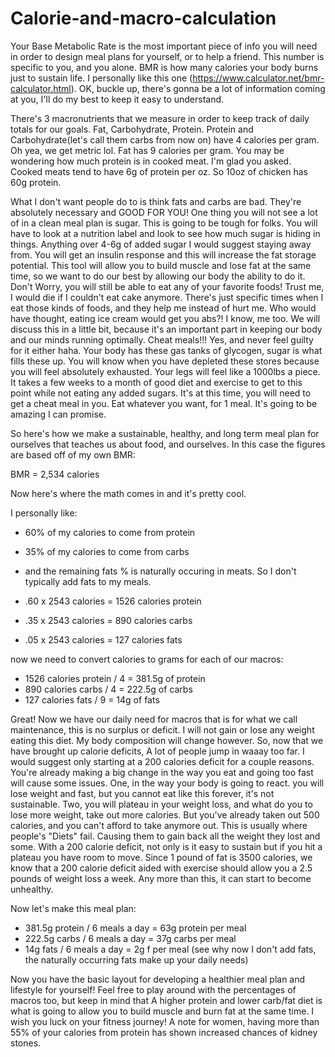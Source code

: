 # Calorie-and-macro-calculation

Your Base Metabolic Rate is the most important piece of info you will need in order to design meal plans for yourself, or to help a friend. This number is specific to you, and you alone. BMR is how many calories your body burns just to sustain life. I personally like this one (https://www.calculator.net/bmr-calculator.html). OK, buckle up, there's gonna be a lot of information coming at you, I'll do my best to keep it easy to understand. 

There's 3 macronutrients that we measure in order to keep track of daily totals for our goals. Fat, Carbohydrate, Protein. Protein and Carbohydrate(let's call them carbs from now on) have 4 calories per gram. Oh yea, we get metric lol. Fat has 9 calories per gram. You may be wondering how much protein is in cooked meat. I'm glad you asked. Cooked meats tend to have 6g of protein  per oz. So 10oz of chicken has 60g protein. 

What I don't want people do to is think fats and carbs are bad. They're absolutely necessary and GOOD FOR YOU! One thing you will not see a lot of in a clean meal plan is sugar. This is going to be tough for folks. You will have to look at a nutrition label and look to see how much sugar is hiding in things. Anything over 4-6g of added sugar I would suggest staying away from. You will get an insulin response and this will increase the fat storage potential. This tool will allow you to build muscle and lose fat at the same time, so we want to do our best by allowing our body the ability to do it. Don't Worry, you will still be able to eat any of your favorite foods! Trust me, I would die if I couldn't eat cake anymore. There's just specific times when I eat those kinds of foods, and they help me instead of hurt me. Who would have thought, eating ice cream would get you abs?! I know, me too. We will discuss this in a little bit, because it's an important part in keeping our body and our minds running optimally.
Cheat meals!!! Yes, and never feel guilty for it either haha. Your body has these gas tanks of glycogen, sugar is what fills these up. You will know when you have depleted these stores because you will feel absolutely exhausted. Your legs will feel like a 1000lbs a piece. It takes a few weeks to a month of good diet and exercise to get to this point while not eating any added sugars. It's at this time, you will need to get a cheat meal in you. Eat whatever you want, for 1 meal. It's going to be amazing I can promise.

So here's how we make a sustainable, healthy, and long term meal plan for ourselves that teaches us about food, and ourselves. In this case the figures are based off of my own BMR:

BMR = 2,534 calories

Now here's where the math comes in and it's pretty cool. 

I personally like:
- 60% of my calories to come from protein
- 35% of my calories to come from carbs
- and the remaining fats % is naturally occuring in meats. So I don't typically add fats to my meals. 

- .60 x 2543 calories = 1526 calories protein
- .35 x 2543 calories = 890 calories carbs
- .05 x 2543 calories = 127 calories fats

now we need to convert calories to grams for each of our macros:

- 1526 calories protein / 4 = 381.5g of protein
- 890 calories carbs / 4 = 222.5g of carbs
- 127 calories fats / 9 =  14g of fats 

Great! Now we have our daily need for macros that is for what we call maintenance, this is no surplus or deficit. I will not gain or lose any weight eating this diet. My body composition will change however. So, now that we have brought up calorie deficits, A lot of people jump in waaay too far. I would suggest only starting at a 200 calories deficit for a couple reasons. You're already making a big change in the way you eat and going too fast will cause some issues. One, in the way your body is going to react. you will lose weight and fast, but you cannot eat like this forever, it's not sustainable. Two, you will plateau in your weight loss, and what do you to lose more weight, take out more calories. But you've already taken out 500 calories, and you can't afford to take anymore out. This is usually where people's "Diets" fail. Causing them to gain back all the weight they lost and some. With a 200 calorie deficit, not only is it easy to sustain but if you hit a plateau you have room to move. Since 1 pound of fat is 3500 calories, we know that a 200 calorie deficit aided with exercise should allow you a 2.5 pounds of weight loss a week. Any more than this, it can start to become unhealthy. 

Now let's make this meal plan:

- 381.5g protein / 6 meals a day = 63g protein per meal
- 222.5g carbs / 6 meals a day = 37g carbs per meal
- 14g fats / 6 meals a day = 2g f per meal (see why now I don't add fats, the naturally occurring fats make up your daily needs)

Now you have the basic layout for developing a healthier meal plan and lifestyle for yourself! Feel free to play around with the percentages of macros too, but keep in mind that A higher protein and lower carb/fat diet is what is going to allow you to build muscle and burn fat at the same time. I wish you luck on your fitness journey! A note for women, having more than 55% of your calories from protein has shown increased chances of kidney stones.  


